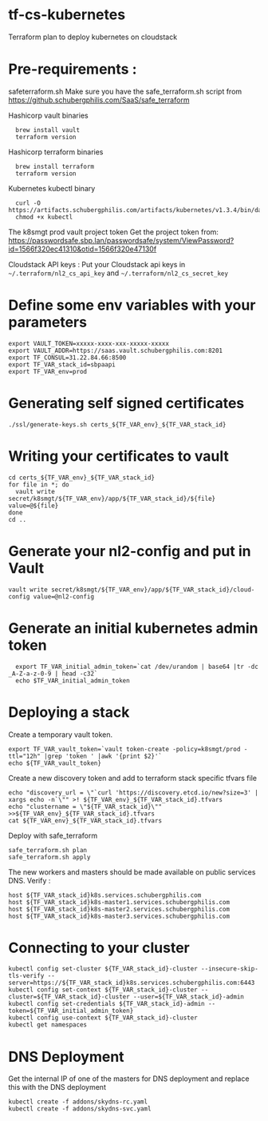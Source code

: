 # tf-cs-kubernetes
Terraform plan to deploy kubernetes on cloudstack

# Pre-requirements  :

safeterraform.sh
  Make sure you have the safe_terraform.sh script from https://github.schubergphilis.com/SaaS/safe_terraform

Hashicorp vault binaries
```  
  brew install vault
  terraform version
```

Hashicorp terraform binaries
```  
  brew install terraform
  terraform version
```

Kubernetes kubectl binary
```
  curl -O https://artifacts.schubergphilis.com/artifacts/kubernetes/v1.3.4/bin/darwin/amd64/kubectl
  chmod +x kubectl
```

The k8smgt prod vault project token
  Get the project token from: https://passwordsafe.sbp.lan/passwordsafe/system/ViewPassword?id=1566f320ec41310&otid=1566f320e47130f

Cloudstack API keys : 
  Put your Cloudstack api keys in `~/.terraform/nl2_cs_api_key` and `~/.terraform/nl2_cs_secret_key`

# Define some env variables with your parameters
```
export VAULT_TOKEN=xxxxx-xxxx-xxx-xxxxx-xxxxx
export VAULT_ADDR=https://saas.vault.schubergphilis.com:8201
export TF_CONSUL=31.22.84.66:8500
export TF_VAR_stack_id=sbpaapi
export TF_VAR_env=prod
```
# Generating self signed certificates
```
./ssl/generate-keys.sh certs_${TF_VAR_env}_${TF_VAR_stack_id}
```

# Writing your certificates to vault
```
cd certs_${TF_VAR_env}_${TF_VAR_stack_id}
for file in *; do 
  vault write secret/k8smgt/${TF_VAR_env}/app/${TF_VAR_stack_id}/${file} value=@${file}
done
cd ..
```

# Generate your nl2-config and put in Vault
```
vault write secret/k8smgt/${TF_VAR_env}/app/${TF_VAR_stack_id}/cloud-config value=@nl2-config
```

# Generate an initial kubernetes admin token 
```
  export TF_VAR_initial_admin_token=`cat /dev/urandom | base64 |tr -dc _A-Z-a-z-0-9 | head -c32`
  echo $TF_VAR_initial_admin_token
```

# Deploying a stack
Create a temporary vault token. 
```
export TF_VAR_vault_token=`vault token-create -policy=k8smgt/prod -ttl="12h" |grep 'token ' |awk '{print $2}'`
echo ${TF_VAR_vault_token}
```

Create a new discovery token and add to terraform stack specific tfvars file
```
echo "discovery_url = \"`curl 'https://discovery.etcd.io/new?size=3' | xargs echo -n`\"" >! ${TF_VAR_env}_${TF_VAR_stack_id}.tfvars
echo "clustername = \"${TF_VAR_stack_id}\"" >>${TF_VAR_env}_${TF_VAR_stack_id}.tfvars
cat ${TF_VAR_env}_${TF_VAR_stack_id}.tfvars
```

Deploy with safe_terraform
```
safe_terraform.sh plan 
safe_terraform.sh apply
```

The new workers and masters should be made available on public services DNS. Verify :
```
host ${TF_VAR_stack_id}k8s.services.schubergphilis.com
host ${TF_VAR_stack_id}k8s-master1.services.schubergphilis.com
host ${TF_VAR_stack_id}k8s-master2.services.schubergphilis.com
host ${TF_VAR_stack_id}k8s-master3.services.schubergphilis.com
```

# Connecting to your cluster
```
kubectl config set-cluster ${TF_VAR_stack_id}-cluster --insecure-skip-tls-verify --server=https://${TF_VAR_stack_id}k8s.services.schubergphilis.com:6443
kubectl config set-context ${TF_VAR_stack_id}-cluster --cluster=${TF_VAR_stack_id}-cluster --user=${TF_VAR_stack_id}-admin
kubectl config set-credentials ${TF_VAR_stack_id}-admin --token=${TF_VAR_initial_admin_token}
kubectl config use-context ${TF_VAR_stack_id}-cluster
kubectl get namespaces
```

# DNS Deployment
Get the internal IP of one of the masters for DNS deployment and replace this with the DNS deployment
```
kubectl create -f addons/skydns-rc.yaml
kubectl create -f addons/skydns-svc.yaml
```

